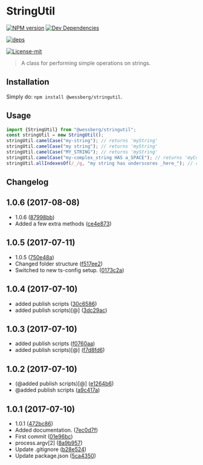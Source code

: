 # StringUtil
[![NPM version][npm-version-image]][npm-version-url]
[![Dev Dependencies][dev-dependencies-image]][dev-dependencies-url]

[dev-dependencies-url]: https://david-dm.org/wessberg/typedetector?type=dev

[dev-dependencies-image]: https://david-dm.org/hub.com/wessberg/StringUtil/dev-status.svg
[![deps][deps-image]][deps-url]

[deps-url]: https://david-dm.org/wessberg/typedetector

[deps-image]: https://david-dm.org/hub.com/wessberg/StringUtil/status.svg
[![License-mit][license-mit-image]][license-mit-url]

[license-mit-url]: https://opensource.org/licenses/MIT

[license-mit-image]: https://img.shields.io/badge/License-MIT-yellow.svg

[npm-version-url]: https://www.npmjs.com/package/@wessberg/stringutil

[npm-version-image]: https://badge.fury.io/js/%40wessberg%2Fstringutil.svg
> A class for performing simple operations on strings.

## Installation
Simply do: `npm install @wessberg/stringutil`.

## Usage
```typescript
import {StringUtil} from "@wessberg/stringutil";
const stringUtil = new StringUtil();
stringUtil.camelCase("my-string"); // returns 'myString'
stringUtil.camelCase("my string"); // returns 'myString'
stringUtil.camelCase("MY_STRING"); // returns 'myString'
stringUtil.camelCase("my-complex_string HAS a_SPACE"); // returns 'myComplexStringHasASpace'
stringUtil.allIndexesOf(/_/g, "my string has underscores _here_"); // returns [26, 31]
```

## Changelog

<a name="1.0.6"></a>
## 1.0.6 (2017-08-08)

* 1.0.6 ([87998bb](https://github.com/wessberg/StringUtil/commit/87998bb))
* Added a few extra methods ([ce4e873](https://github.com/wessberg/StringUtil/commit/ce4e873))



<a name="1.0.5"></a>
## 1.0.5 (2017-07-11)

* 1.0.5 ([750e48a](https://github.com/wessberg/StringUtil/commit/750e48a))
* Changed folder structure ([f517ee2](https://github.com/wessberg/StringUtil/commit/f517ee2))
* Switched to new ts-config setup. ([0173c2a](https://github.com/wessberg/StringUtil/commit/0173c2a))



<a name="1.0.4"></a>
## 1.0.4 (2017-07-10)

* added publish scripts ([30c6586](https://github.com/wessberg/StringUtil/commit/30c6586))
* added publish scripts)[@] ([3dc29ac](https://github.com/wessberg/StringUtil/commit/3dc29ac))



<a name="1.0.3"></a>
## 1.0.3 (2017-07-10)

* added publish scripts ([f0760aa](https://github.com/wessberg/StringUtil/commit/f0760aa))
* added publish scripts)[@] ([f7d8fd6](https://github.com/wessberg/StringUtil/commit/f7d8fd6))



<a name="1.0.2"></a>
## 1.0.2 (2017-07-10)

* (@added publish scripts)[@] ([e1264b6](https://github.com/wessberg/StringUtil/commit/e1264b6))
* @added publish scripts ([a9c417a](https://github.com/wessberg/StringUtil/commit/a9c417a))



<a name="1.0.1"></a>
## 1.0.1 (2017-07-10)

* 1.0.1 ([472bc86](https://github.com/wessberg/StringUtil/commit/472bc86))
* Added documentation. ([7ec0d7f](https://github.com/wessberg/StringUtil/commit/7ec0d7f))
* First commit ([01e96bc](https://github.com/wessberg/StringUtil/commit/01e96bc))
* process.argv[2] ([8a9b957](https://github.com/wessberg/StringUtil/commit/8a9b957))
* Update .gitignore ([b28e524](https://github.com/wessberg/StringUtil/commit/b28e524))
* Update package.json ([5ca4350](https://github.com/wessberg/StringUtil/commit/5ca4350))




